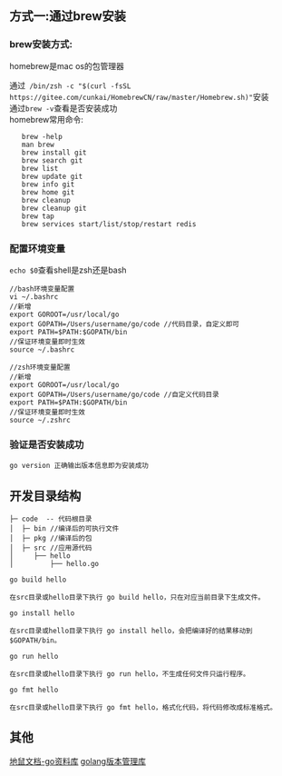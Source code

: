 ## 方式一:通过brew安装
### brew安装方式:
homebrew是mac os的包管理器
<br>

通过``` /bin/zsh -c "$(curl -fsSL https://gitee.com/cunkai/HomebrewCN/raw/master/Homebrew.sh)"```安装<br>
通过```brew -v```查看是否安装成功<br>
homebrew常用命令:<br>
```
   brew -help
   man brew
   brew install git
   brew search git
   brew list
   brew update git
   brew info git
   brew home git
   brew cleanup
   brew cleanup git
   brew tap
   brew services start/list/stop/restart redis
```
### 配置环境变量
```echo $0```查看shell是zsh还是bash
```
//bash环境变量配置
vi ~/.bashrc
//新增
export GOROOT=/usr/local/go
export GOPATH=/Users/username/go/code //代码目录，自定义即可
export PATH=$PATH:$GOPATH/bin
//保证环境变量即时生效
source ~/.bashrc

//zsh环境变量配置
//新增
export GOROOT=/usr/local/go
export GOPATH=/Users/username/go/code //自定义代码目录
export PATH=$PATH:$GOPATH/bin
//保证环境变量即时生效
source ~/.zshrc
```
### 验证是否安装成功
```go version 正确输出版本信息即为安装成功```

## 开发目录结构
```
├─ code  -- 代码根目录
│  ├─ bin //编译后的可执行文件
│  ├─ pkg //编译后的包
│  ├─ src //应用源代码
│     ├── hello
│         ├── hello.go

go build hello

在src目录或hello目录下执行 go build hello，只在对应当前目录下生成文件。

go install hello

在src目录或hello目录下执行 go install hello，会把编译好的结果移动到 $GOPATH/bin。

go run hello

在src目录或hello目录下执行 go run hello，不生成任何文件只运行程序。

go fmt hello

在src目录或hello目录下执行 go fmt hello，格式化代码，将代码修改成标准格式。

```

## 其他
[地鼠文档-go资料库](https://www.topgoer.cn/)
[golang版本管理库](https://github.com/voidint/g)




